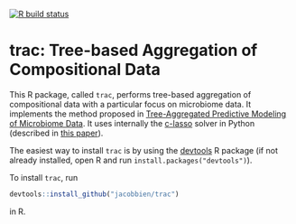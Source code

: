 <!-- badges: start -->
[![R build status](https://github.com/viettr/trac/workflows/R-CMD-check/badge.svg)](https://github.com/viettr/trac/actions)
<!-- badges: end -->

# trac: Tree-based Aggregation of Compositional Data

This R package, called `trac`, performs tree-based aggregation of compositional data with a particular focus on microbiome data.  It implements the method proposed in [Tree-Aggregated Predictive Modeling of Microbiome Data](https://www.biorxiv.org/content/10.1101/2020.09.01.277632v1).  It uses internally the [c-lasso](https://github.com/Leo-Simpson/c-lasso) solver in Python (described in [this paper](https://arxiv.org/abs/2011.00898)).

The easiest way to install `trac` is by using the [devtools](https://cran.r-project.org/web/packages/devtools/index.html) R package (if not already installed, open R and run `install.packages("devtools")`).

To install `trac`, run

``` r
devtools::install_github("jacobbien/trac")
```

in R.
